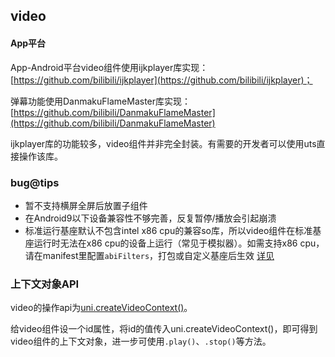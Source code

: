 ## video

<!-- UTSCOMJSON.video.description -->

<!-- UTSCOMJSON.video.attrubute -->

<!-- UTSCOMJSON.video.event -->

<!-- UTSCOMJSON.video.example -->

<!-- UTSCOMJSON.video.compatibility -->

#### App平台  

App-Android平台video组件使用ijkplayer库实现：[https://github.com/bilibili/ijkplayer](https://github.com/bilibili/ijkplayer)；

弹幕功能使用DanmakuFlameMaster库实现：[https://github.com/bilibili/DanmakuFlameMaster](https://github.com/bilibili/DanmakuFlameMaster)    

ijkplayer库的功能较多，video组件并非完全封装。有需要的开发者可以使用uts直接操作该库。

### bug@tips  
- 暂不支持横屏全屏后放置子组件
- 在Android9以下设备兼容性不够完善，反复暂停/播放会引起崩溃
- 标准运行基座默认不包含intel x86 cpu的兼容so库，所以video组件在标准基座运行时无法在x86 cpu的设备上运行（常见于模拟器）。如需支持x86 cpu，请在manifest里配置`abiFilters`，打包或自定义基座后生效 [详见](https://uniapp.dcloud.net.cn/uni-app-x/manifest.html#android)

<!-- UTSCOMJSON.video.children -->

<!-- UTSCOMJSON.video.reference -->

### 上下文对象API

video的操作api为[uni.createVideoContext()](../api/create-video-context.md)。

给video组件设一个id属性，将id的值传入uni.createVideoContext()，即可得到video组件的上下文对象，进一步可使用`.play()`、`.stop()`等方法。
